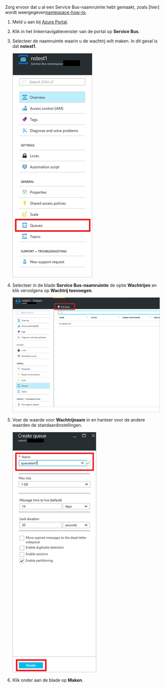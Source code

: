 Zorg ervoor dat u al een Service Bus-naamruimte hebt gemaakt, zoals [hier] wordt weergegeven[namespace-how-to].

1. Meld u aan bij [Azure Portal][azure-portal].

2. Klik in het linkernavigatievenster van de portal op **Service Bus**.

3. Selecteer de naamruimte waarin u de wachtrij wilt maken. In dit geval is dat **nstest1**.

    ![Een wachtrij maken][createqueue1]

4. Selecteer in de blade **Service Bus-naamruimte** de optie **Wachtrijen** en klik vervolgens op **Wachtrij toevoegen**.

    ![Selecteer Wachtrijen][createqueue2]

5. Voer de waarde voor **Wachtrijnaam** in en hanteer voor de andere waarden de standaardinstellingen.

    ![Selecteer Nieuw][createqueue3]

7. Klik onder aan de blade op **Maken**.

[createqueue1]: ./media/service-bus-create-queue-portal/create-queue1.png
[createqueue2]: ./media/service-bus-create-queue-portal/create-queue2.png
[createqueue3]: ./media/service-bus-create-queue-portal/create-queue3.png

[namespace-how-to]: ../articles/service-bus/service-bus-create-namespace-portal.md
[azure-portal]: https://portal.azure.com


<!--HONumber=ago16_HO5-->


